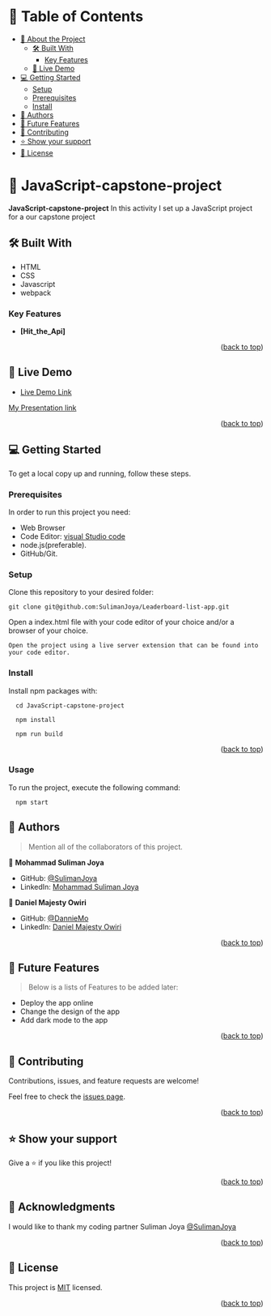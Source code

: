 <a name="readme-top"></a>

<!-- TABLE OF CONTENTS -->

# 📗 Table of Contents

- [📖 About the Project](#about-project)
  - [🛠 Built With](#built-with)
    - [Key Features](#key-features)
  - [🚀 Live Demo](#live-demo)
- [💻 Getting Started](#getting-started)
  - [Setup](#setup)
  - [Prerequisites](#prerequisites)
  - [Install](#install)
- [👥 Authors](#authors)
- [🔭 Future Features](#future-features)
- [🤝 Contributing](#contributing)
- [⭐️ Show your support](#support)
- [📝 License](#license)

<!-- PROJECT DESCRIPTION -->

# 📖 JavaScript-capstone-project <a name="about-project"></a>

**JavaScript-capstone-project** In this activity I set up a JavaScript project for a our capstone project

## 🛠 Built With <a name="built-with"></a>

- HTML
- CSS
- Javascript
- webpack

<!-- Features -->

### Key Features <a name="key-features"></a>

- **[Hit_the_Api]**

<p align="right">(<a href="#readme-top">back to top</a>)</p>

<!-- LIVE DEMO -->

## 🚀 Live Demo <a name="live-demo"></a>

- [Live Demo Link](https://github.com/SulimanJoya/JavaScript-capstone-project.git)

[My Presentation link](https://www.loom.com/share/d8fa240c00c4406c8dba715e98199c7c)

<p align="right">(<a href="#readme-top">back to top</a>)</p>

<!-- GETTING STARTED -->

## 💻 Getting Started <a name="getting-started"></a>

To get a local copy up and running, follow these steps.

### Prerequisites

In order to run this project you need:

- Web Browser
- Code Editor: [visual Studio code](https://code.visualstudio.com/)
- node.js(preferable).
- GitHub/Git.

### Setup

Clone this repository to your desired folder:

```
git clone git@github.com:SulimanJoya/Leaderboard-list-app.git

```

Open a index.html file with your code editor of your choice and/or a browser of your choice.

```
Open the project using a live server extension that can be found into your code editor.
```

### Install

Install npm packages with:

```
  cd JavaScript-capstone-project

```

```
  npm install
```

```
  npm run build
```

<p align="right">(<a href="#readme-top">back to top</a>)</p>

### Usage

To run the project, execute the following command:

```
  npm start
```

<!-- AUTHORS -->

## 👥 Authors <a name="authors"></a>

> Mention all of the collaborators of this project.

👤 **Mohammad Suliman Joya**

- GitHub: [@SulimanJoya](https://github.com/SulimanJoya)
- LinkedIn: [Mohammad Suliman Joya](https://www.linkedin.com/in/sjoya66/)

👤 **Daniel Majesty Owiri**

- GitHub: [@DannieMo](https://github.com/DannieMo)
- LinkedIn: [Daniel Majesty Owiri](https://www.linkedin.com/in/daniel-majesty-owiri/)

<p align="right">(<a href="#readme-top">back to top</a>)</p>

<!-- CONTRIBUTING -->

## 🔭 Future Features <a name="future-features"></a>

> Below is a lists of Features to be added later:

- Deploy the app online
- Change the design of the app
- Add dark mode to the app

<p align="right">(<a href="#readme-top">back to top</a>)</p>

## 🤝 Contributing <a name="contributing"></a>

Contributions, issues, and feature requests are welcome!

Feel free to check the [issues page](../../issues/).

<p align="right">(<a href="#readme-top">back to top</a>)</p>

<!-- SUPPORT -->

## ⭐️ Show your support <a name="support"></a>

Give a ⭐️ if you like this project!

<p align="right">(<a href="#readme-top">back to top</a>)</p>

<!-- ACKNOWLEDGEMENTS -->

## 🙏 Acknowledgments <a name="acknowledgements"></a>

 <!-- Give credit to everyone who inspired your codebase. -->

I would like to thank my coding partner Suliman Joya [@SulimanJoya](https://github.com/SulimanJoya)

<p align="right">(<a href="#readme-top">back to top</a>)</p>

<!-- LICENSE -->

## 📝 License <a name="license"></a>

This project is [MIT](./LICENSE) licensed.

<p align="right">(<a href="#readme-top">back to top</a>)</p>
